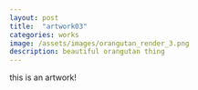```yaml
---
layout: post
title:  "artwork03"
categories: works
image: /assets/images/orangutan_render_3.png
description: beautiful orangutan thing
---
```

this is an artwork!
